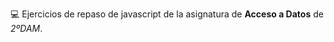 
:computer: Ejercicios de repaso de javascript de la asignatura de **Acceso a Datos** de *2ºDAM*.


